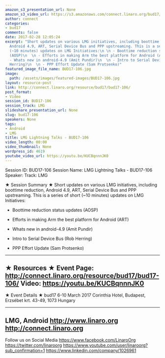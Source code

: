```yaml
---
amazon_s3_presentation_url: None
amazon_s3_video_url: https://s3.amazonaws.com/connect.linaro.org/bud17/Videos/Monday/BUD17-106%20LMG%20Lightning%20Talks%20v2.mp4
author: connect
categories:
- bud17
comments: false
date: 2017-02-28 12:05:24
excerpt: "Short updates on various LMG initiatives, including boottime reduction,
  Android 4.9, ART, Serial Device Bus and PPP upstreaming. This is a series of short
  (~10 minutes) updates on LMG Initiatives:\n \n - Boottime reduction status updates
  (AOSP)\n  \n - Efforts in making Arm the best platform for Android (ART) \n  \n
  - Whats new in android-4.9 (Amit Pundir)\n  \n - Intro to Serial Device Bus (Rob
  Herring)\n  \n - PPP Effort Update (Sam Protsenko)"
featured_image_file_name: BUD17-106.jpg
image:
  path: /assets/images/featured-images/BUD17-106.jpg
layout: resource-post
link: http://connect.linaro.org/resource/bud17/bud17-106/
post_format:
- Video
session_id: BUD17-106
session_track: LMG
slideshare_presentation_url: None
slug: bud17-106
speakers: None
tags:
- Android
- LMG
title: LMG Lightning Talks - BUD17-106
video_length: 00:00
video_thumbnail: None
wordpress_id: 4619
youtube_video_url: https://youtu.be/KUCBqnnnJK0
---
```


Session ID: BUD17-106
Session Name: LMG Lightning Talks - BUD17-106
Speaker:
Track: LMG

★ Session Summary ★
Short updates on various LMG initiatives, including boottime reduction, Android 4.9, ART, Serial Device Bus and PPP upstreaming. This is a series of short (~10 minutes) updates on LMG Initiatives:

- Boottime reduction status updates (AOSP)

- Efforts in making Arm the best platform for Android (ART)

- Whats new in android-4.9 (Amit Pundir)

- Intro to Serial Device Bus (Rob Herring)

- PPP Effort Update (Sam Protsenko)
---------------------------------------------------
★ Resources ★
Event Page: http://connect.linaro.org/resource/bud17/bud17-106/
Video: https://youtu.be/KUCBqnnnJK0
---------------------------------------------------

★ Event Details ★
bud17
6-10 March 2017
Corinthia Hotel, Budapest,
Erzsébet krt. 43-49,
1073 Hungary

---------------------------------------------------
LMG, Android
http://www.linaro.org
http://connect.linaro.org
---------------------------------------------------
Follow us on Social Media
https://www.facebook.com/LinaroOrg
https://twitter.com/linaroorg
https://www.youtube.com/user/linaroorg?sub_confirmation=1
https://www.linkedin.com/company/1026961